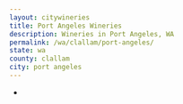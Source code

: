 ```yaml
---
layout: citywineries
title: Port Angeles Wineries
description: Wineries in Port Angeles, WA
permalink: /wa/clallam/port-angeles/
state: wa
county: clallam
city: port angeles
---
```

-
